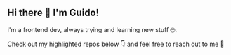 ## Hi there 👋 I'm Guido!

I'm a frontend dev, always trying and learning new stuff 🤓. 

Check out my highlighted repos below 👇 and feel free to reach out to me 👋

